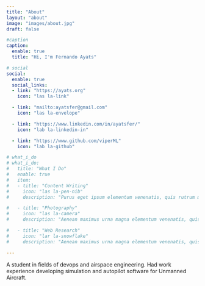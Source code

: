 ```yaml
---
title: "About"
layout: "about"
image: "images/about.jpg"
draft: false

#caption
caption:
  enable: true
  title: "Hi, I'm Fernando Ayats"

# social
social:
  enable: true
  social_links:
  - link: "https://ayats.org"
    icon: "las la-link"

  - link: "mailto:ayatsfer@gmail.com"
    icon: "las la-envelope"

  - link: "https://www.linkedin.com/in/ayatsfer/"
    icon: "lab la-linkedin-in"

  - link: "https://www.github.com/viperML"
    icon: "lab la-github"

# what_i_do
# what_i_do:
#   title: "What I Do"
#   enable: true
#   item:
#   - title: "Content Writing"
#     icon: "las la-pen-nib"
#     description: "Purus eget ipsum elementum venenatis, quis rutrum mi semper nonpurus eget ipsum elementum venenatis."

#   - title: "Photography"
#     icon: "las la-camera"
#     description: "Aenean maximus urna magna elementum venenatis, quis rutrum mi semper non purus eget ipsum elementum venenatis."

#   - title: "Web Research"
#     icon: "lar la-snowflake"
#     description: "Aenean maximus urna magna elementum venenatis, quis rutrum mi semper non purus eget ipsum elementum venenatis."

---
```

A student in fields of devops and airspace engineering. Had work experience developing simulation and autopilot software for Unmanned Aircraft. 
